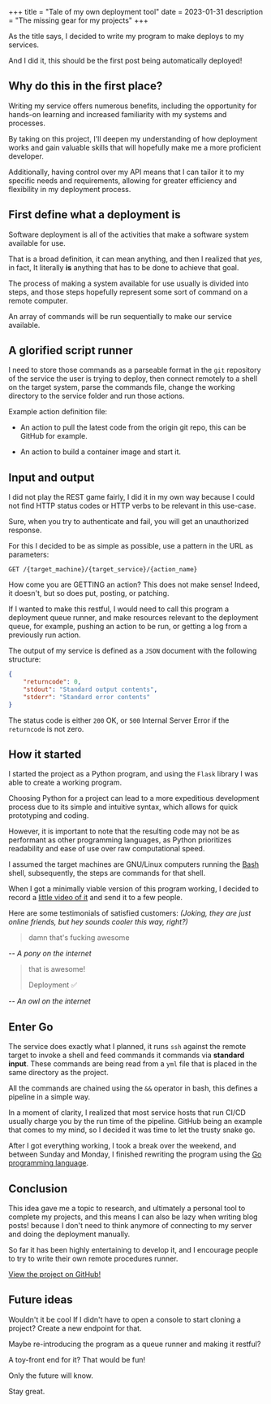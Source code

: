 +++
title = "Tale of my own deployment tool"
date = 2023-01-31
description = "The missing gear for my projects"
+++

As the title says, I decided to write my program to make deploys to my services.

And I did it, this should be the first post being automatically deployed!

## Why do this in the first place?

Writing my service offers numerous benefits, including the opportunity for hands-on learning and increased familiarity with my systems and processes.

By taking on this project, I'll deepen my understanding of how deployment works and gain valuable skills that will hopefully make me a more proficient developer.

Additionally, having control over my API means that I can tailor it to my specific needs and requirements, allowing for greater efficiency and flexibility in my deployment process.

## First define what a deployment is

Software deployment is all of the activities that make a software system available for use.

That is a broad definition, it can mean anything, and then I realized that *yes*, in fact, It literally **is** anything that has to be done to achieve that goal.

The process of making a system available for use usually is divided into steps, and those steps hopefully represent some sort of command on a remote computer.

An array of commands will be run sequentially to make our service available.

## A glorified script runner

I need to store those commands as a parseable format in the `git` repository of the service the user is trying to deploy, then connect remotely to a shell on the target system, parse the commands file, change the working directory to the service folder and run those actions.

Example action definition file:

- An action to pull the latest code from the origin git repo, this can be GitHub for example.

- An action to build a container image and start it.

## Input and output

I did not play the REST game fairly, I did it in my own way because I could not find HTTP status codes or HTTP verbs to be relevant in this use-case.

Sure, when you try to authenticate and fail, you will get an unauthorized response.

For this I decided to be as simple as possible, use a pattern in the URL as parameters:

``GET /{target_machine}/{target_service}/{action_name}``

How come you are GETTING an action? This does not make sense! Indeed, it doesn't, but so does put, posting, or patching.

If I wanted to make this restful, I would need to call this program a deployment queue runner, and make resources relevant to the deployment queue, for example, pushing an action to be run, or getting a log from a previously run action.

The output of my service is defined as a `JSON` document with the following structure:

```json
{
    "returncode": 0,
    "stdout": "Standard output contents",
    "stderr": "Standard error contents"
}
```

The status code is either `200` OK, or `500` Internal Server Error if the `returncode` is not zero.

## How it started

I started the project as a Python program, and using the `Flask` library I was able to create a working program.

Choosing Python for a project can lead to a more expeditious development process due to its simple and intuitive syntax, which allows for quick prototyping and coding.

However, it is important to note that the resulting code may not be as performant as other programming languages, as Python prioritizes readability and ease of use over raw computational speed.

I assumed the target machines are GNU/Linux computers running the [Bash](https://en.wikipedia.org/wiki/Bash_(Unix_shell)) shell, subsequently, the steps are commands for that shell.

When I got a minimally viable version of this program working, I decided to record a [little video of it](https://pony.social/@luc/109757107993667887) and send it to a few people.

Here are some testimonials of satisfied customers: *(Joking, they are just online friends, but hey sounds cooler this way, right?)*

> damn that's fucking awesome

*-- A pony on the internet*

> that is awesome!
> 
> Deployment ✅

*-- An owl on the internet*

## Enter Go

The service does exactly what I planned, it runs `ssh` against the remote target to invoke a shell and feed commands it commands via **standard input**. These commands are being read from a `yml` file that is placed in the same directory as the project.

All the commands are chained using the `&&` operator in bash, this defines a pipeline in a simple way.

In a moment of clarity, I realized that most service hosts that run CI/CD usually charge you by the run time of the pipeline. GitHub being an example that comes to my mind, so I decided it was time to let the trusty snake go.

After I got everything working, I took a break over the weekend, and between Sunday and Monday, I finished rewriting the program using the [Go programming language](https://go.dev).

## Conclusion

This idea gave me a topic to research, and ultimately a personal tool to complete my projects, and this means I can also be lazy when writing blog posts! because I don't need to think anymore of connecting to my server and doing the deployment manually.

So far it has been highly entertaining to develop it, and I encourage people to try to write their own remote procedures runner.

[View the project on GitHub!](https://github.com/lucrnz/mypli)

## Future ideas

Wouldn't it be cool If I didn't have to open a console to start cloning a project? Create a new endpoint for that.

Maybe re-introducing the program as a queue runner and making it restful?

A toy-front end for it? That would be fun!

Only the future will know.

Stay great.